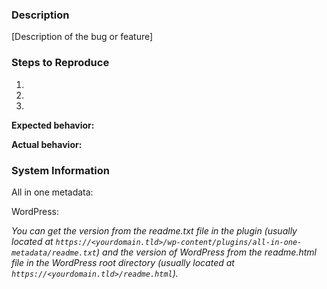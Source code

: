 ### Description

[Description of the bug or feature]


### Steps to Reproduce

1.
2.
3.

**Expected behavior:** 
<!-- What you expected to happen -->

**Actual behavior:** 
<!-- What actually happened -->

### System Information

All in one metadata:
<!-- Enter AIOM version here -->

WordPress:
<!-- Enter WordPress version here -->

_You can get the version from the readme.txt file in the plugin (usually located at `https://<yourdomain.tld>/wp-content/plugins/all-in-one-metadata/readme.txt`) and the version of WordPress from the readme.html file in the WordPress root directory (usually located at `https://<yourdomain.tld>/readme.html`)._
